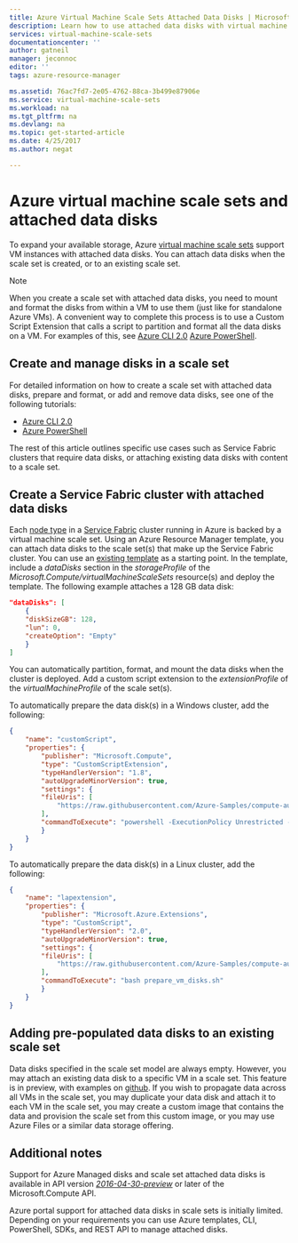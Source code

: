 ```yaml
---
title: Azure Virtual Machine Scale Sets Attached Data Disks | Microsoft Docs
description: Learn how to use attached data disks with virtual machine scale sets
services: virtual-machine-scale-sets
documentationcenter: ''
author: gatneil
manager: jeconnoc
editor: ''
tags: azure-resource-manager

ms.assetid: 76ac7fd7-2e05-4762-88ca-3b499e87906e
ms.service: virtual-machine-scale-sets
ms.workload: na
ms.tgt_pltfrm: na
ms.devlang: na
ms.topic: get-started-article
ms.date: 4/25/2017
ms.author: negat

---
```

# Azure virtual machine scale sets and attached data disks
To expand your available storage, Azure [virtual machine scale sets](/azure/virtual-machine-scale-sets/) support VM instances with attached data disks. You can attach data disks when the scale set is created, or to an existing scale set.

> [!NOTE]
>  When you create a scale set with attached data disks, you need to mount and format the disks from within a VM to use them (just like for standalone Azure VMs). A convenient way to complete this process is to use a Custom Script Extension that calls a script to partition and format all the data disks on a VM. For examples of this, see [Azure CLI 2.0](tutorial-use-disks-cli.md#prepare-the-data-disks) [Azure PowerShell](tutorial-use-disks-powershell.md#prepare-the-data-disks).


## Create and manage disks in a scale set
For detailed information on how to create a scale set with attached data disks, prepare and format, or add and remove data disks, see one of the following tutorials:

- [Azure CLI 2.0](tutorial-use-disks-cli.md)
- [Azure PowerShell](tutorial-use-disks-powershell.md)

The rest of this article outlines specific use cases such as Service Fabric clusters that require data disks, or attaching existing data disks with content to a scale set.


## Create a Service Fabric cluster with attached data disks
Each [node type](../service-fabric/service-fabric-cluster-nodetypes.md) in a [Service Fabric](/azure/service-fabric) cluster running in Azure is backed by a virtual machine scale set.  Using an Azure Resource Manager template, you can attach data disks to the scale set(s) that make up the Service Fabric cluster. You can use an [existing template](https://github.com/Azure-Samples/service-fabric-cluster-templates) as a starting point. In the template, include a _dataDisks_ section in the _storageProfile_ of the _Microsoft.Compute/virtualMachineScaleSets_ resource(s) and deploy the template. The following example attaches a 128 GB data disk:

```json
"dataDisks": [
    {
    "diskSizeGB": 128,
    "lun": 0,
    "createOption": "Empty"
    }
]
```

You can automatically partition, format, and mount the data disks when the cluster is deployed.  Add a custom script extension to the _extensionProfile_ of the _virtualMachineProfile_ of the scale set(s).

To automatically prepare the data disk(s) in a Windows cluster, add the following:

```json
{
    "name": "customScript",    
    "properties": {    
        "publisher": "Microsoft.Compute",    
        "type": "CustomScriptExtension",    
        "typeHandlerVersion": "1.8",    
        "autoUpgradeMinorVersion": true,    
        "settings": {    
        "fileUris": [
            "https://raw.githubusercontent.com/Azure-Samples/compute-automation-configurations/master/prepare_vm_disks.ps1"
        ],
        "commandToExecute": "powershell -ExecutionPolicy Unrestricted -File prepare_vm_disks.ps1"
        }
    }
}
```
To automatically prepare the data disk(s) in a Linux cluster, add the following:
```json
{
    "name": "lapextension",
    "properties": {
        "publisher": "Microsoft.Azure.Extensions",
        "type": "CustomScript",
        "typeHandlerVersion": "2.0",
        "autoUpgradeMinorVersion": true,
        "settings": {
        "fileUris": [
            "https://raw.githubusercontent.com/Azure-Samples/compute-automation-configurations/master/prepare_vm_disks.sh"
        ],
        "commandToExecute": "bash prepare_vm_disks.sh"
        }
    }
}
```


## Adding pre-populated data disks to an existing scale set
Data disks specified in the scale set model are always empty. However, you may attach an existing data disk to a specific VM in a scale set. This feature is in preview, with examples on [github](https://github.com/Azure/vm-scale-sets/tree/master/preview/disk). If you wish to propagate data across all VMs in the scale set, you may duplicate your data disk and attach it to each VM in the scale set, you may create a custom image that contains the data and provision the scale set from this custom image, or you may use Azure Files or a similar data storage offering.


## Additional notes
Support for Azure Managed disks and scale set attached data disks is available in API version [_2016-04-30-preview_](https://github.com/Azure/azure-rest-api-specs/blob/master/arm-compute/2016-04-30-preview/swagger/compute.json) or later of the Microsoft.Compute API.

Azure portal support for attached data disks in scale sets is initially limited. Depending on your requirements you can use Azure templates, CLI, PowerShell, SDKs, and REST API to manage attached disks.



